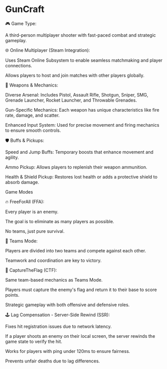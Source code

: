 # GunCraft

🎮 Game Type:

A third-person multiplayer shooter with fast-paced combat and strategic gameplay.



🌐 Online Multiplayer (Steam Integration):

Uses Steam Online Subsystem to enable seamless matchmaking and player connections.

Allows players to host and join matches with other players globally.



🔫 Weapons & Mechanics:

Diverse Arsenal: Includes Pistol, Assault Rifle, Shotgun, Sniper, SMG, Grenade Launcher, Rocket Launcher, and Throwable Grenades.

Gun-Specific Mechanics: Each weapon has unique characteristics like fire rate, damage, and scatter.

Enhanced Input System: Used for precise movement and firing mechanics to ensure smooth controls.



🛡️ Buffs & Pickups:

Speed and Jump Buffs: Temporary boosts that enhance movement and agility.

Ammo Pickup: Allows players to replenish their weapon ammunition.

Health & Shield Pickup: Restores lost health or adds a protective shield to absorb damage.



Game Modes

🔥 FreeForAll (FFA):

Every player is an enemy.

The goal is to eliminate as many players as possible.

No teams, just pure survival.


🔵 Teams Mode:

Players are divided into two teams and compete against each other.

Teamwork and coordination are key to victory.


🚩 CaptureTheFlag (CTF):

Same team-based mechanics as Teams Mode.

Players must capture the enemy's flag and return it to their base to score points.

Strategic gameplay with both offensive and defensive roles.



🕹️ Lag Compensation - Server-Side Rewind (SSR):

Fixes hit registration issues due to network latency.

If a player shoots an enemy on their local screen, the server rewinds the game state to verify the hit.

Works for players with ping under 120ms to ensure fairness.

Prevents unfair deaths due to lag differences.
